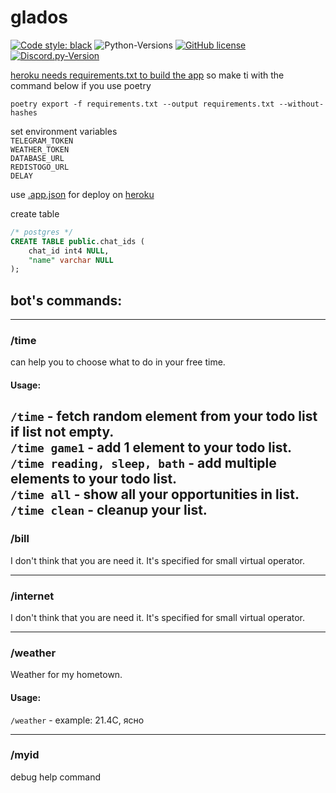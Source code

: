 # glados

[![Code style: black](https://img.shields.io/badge/code%20style-black-000000.svg)](https://github.com/psf/black)
![Python-Versions](https://img.shields.io/badge/python-3.9-blue)
[![GitHub license](https://img.shields.io/badge/license-MIT-blue.svg)](https://raw.githubusercontent.com/rvalien/orbbot/master/LICENSE)
[![Discord.py-Version](https://img.shields.io/badge/aiogram-2.13-blue)](https://pypi.org/project/discord.py/) 


[heroku needs requirements.txt to build the app](https://devcenter.heroku.com/articles/getting-started-with-python#declare-app-dependencies)
so make ti with the command below if you use poetry
```shell
poetry export -f requirements.txt --output requirements.txt --without-hashes
```

set environment variables  
`TELEGRAM_TOKEN`  
`WEATHER_TOKEN`  
`DATABASE_URL`  
`REDISTOGO_URL`  
`DELAY`  

use [.app.json](app.json) for deploy on [heroku](https://devcenter.heroku.com/articles/app-json-schema)

create table
```sql
/* postgres */
CREATE TABLE public.chat_ids (
	chat_id int4 NULL,
	"name" varchar NULL
);
```

## bot's commands: 
---
### /time  
can help you to choose what to do in your free time.  
#### Usage:
`/time` - fetch random element from your todo list if list not empty.  
`/time game1` - add 1 element to your todo list.  
`/time reading, sleep, bath` - add multiple elements to your todo list.  
`/time all` - show all your opportunities in list.  
`/time clean` - cleanup your list.
---
### /bill  
I don't think that you are need it. It's specified for small virtual operator.

---
### /internet  
I don't think that you are need it. It's specified for small virtual operator.

---
### /weather  
Weather for my hometown.
#### Usage:

`/weather` - example:  21.4C, ясно

---

### /myid  
debug help command
